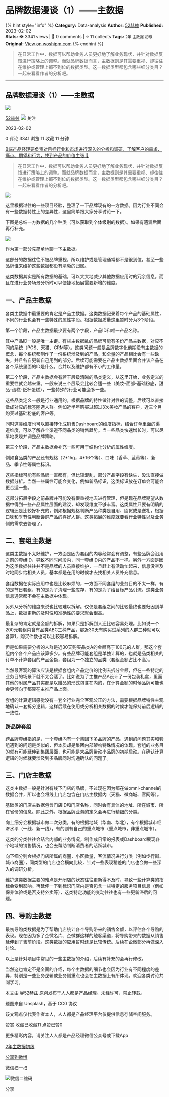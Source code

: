 # 品牌数据漫谈（1）——主数据
{% hint style="info" %}
**Category:** Data-analysis
**Author:** [52赫兹](https://www.woshipm.com/u/1470343)
**Published:** 2023-02-02  
**Stats:** 👁️ 3341 views | 💬 0 comments | ⭐ 11 collects
**Tags:** `2年` `主数据` `初级`
**Original:** [View on woshipm.com](https://www.woshipm.com/data-analysis/5739227.html)
{% endhint %}
> 在日常工作中，数据可以帮助业务人员更好地了解业务现状，并针对数据反馈进行策略上的调整。而就品牌数据而言，主数据则是其需要重视、却往往在维护或管理上都不到位的数据类型。这一数据类型都包含哪些细分类目？一起来看看作者的分析吧。

---

## 品牌数据漫谈（1）——主数据

[![](https://static.woshipm.com/view/woshipm_api_def_20230131144715_9591.jpg?imageView2/1/w/72/h/72/q/100)](https://www.woshipm.com/u/1470343)

[52赫兹](https://www.woshipm.com/u/1470343) ![](https://static.woshipm.com/tag/1101_1@2x.png) 关注

2023-02-02

0 评论 3341 浏览 11 收藏 11 分钟

[B端产品经理要负责对目标行业和市场进行深入的分析和调研，了解客户的需求、痛点、期望和行为，找到产品的价值主张 🔗](https://ke.qidianla.com/courses/bcpm)

> 在日常工作中，数据可以帮助业务人员更好地了解业务现状，并针对数据反馈进行策略上的调整。而就品牌数据而言，主数据则是其需要重视、却往往在维护或管理上都不到位的数据类型。这一数据类型都包含哪些细分类目？一起来看看作者的分析吧。

![](https://image.woshipm.com/wp-files/2023/02/gKNVU2jAB5hfNXVxUehp.jpg)

这里根据过往的一些项目经验，整理了一下品牌现有的一方数据。因为行业不同会有一些数据特性上的差异性，这里简单跟大家分享讨论一下。

下图是总结一方数据的几个种类（可以获取到个体级别的数据）。如果有遗漏后面再行补充。

![](https://image.woshipm.com/wp-files/2023/01/Tz4LJ2LcTn4JDjq3XNaY.jpg)

作为第一部分先简单地聊一下主数据。

这部分的数据往往不被品牌重视，所以维护或是管理通常都不是很到位，甚至一些品牌谁来维护这些数据都没有清晰的归属。

这类数据其实是所有数据的基础，可以大大地减少其他数据应用时的冗余信息。而且在进行业务场景分析时可以便捷地拓展需要新增的维度。

## 一、产品主数据

各类主数据中最重要的肯定是产品主数据。这类数据记录着每个产品的基础属性，不同的行业也会有一些特殊的属性字段。根据数据质量这里暂时分为3个阶段。

第一个阶段，产品主数据最少要有两个字段，产品ID和唯一产品名称。

其中产品ID一般是唯一主键。有些主数据乱的品牌可能有多份产品主数据，对应不同的系统（POS、天猫、CRM等）。这类问题一般是品牌数字化前期没有主数据的概念，每个系统都制作了一份系统涉及到的产品，和全量的产品相比会有一些缺失，并且各自更新自己用到的部分。后续可能需要在产品主数据里面合并该产品在各个系统里面的ID是什么。合并以及维护都有不小的工作量。

第二个阶段，产品主数据会有若干层级清晰的品类定义，从这里开始，业务定义的重要性就会越来重。一般来说三个层级会比较合适一些（美妆-面部-基础粉底，甜品-蛋糕-纸杯蛋糕），一些特殊的行业可能会多一些。

这些品类定义一般是行业通用的，根据品牌的特性做针对性的调整，后续可以直接做成对应的标签圈选人群。例如近半年购买过超过3次美妆产品的客户，近三个月购买过基础粉底的客户等。

同时这类维度也可以直接转化成销售Dashboard的维度指标，结合订单里面的渠道维度，可以了解各个渠道不同品类的销售趋势。当一些品类快速增长时，可以尽早地发现并调整品牌策略。

第三个阶段，产品主数据会补充一些可用于结构化分析的属性维度。

例如食品类的产品还有规格（2\*15g，4\*16个等）、口味（香草、蓝莓等）、新品、季节性等属性标识。

这些指标可能有些品牌一直都有，但比较混乱，部分产品字段有缺失，没法直接做数据分析。当然一些属性可能会变化，例如新品标识，这类标识放在订单会可能会更合适一些。

这部分拓展字段之前品牌并可能没有很重视地去进行管理，但是现在品牌期望从数据中得到一些产品属性层面的建议，却发现维度不够丰富。这类属性只要有明确的逻辑还是比较好补充的，例如根据规格判断产品种类是自用、囤货或是送礼，根据口味和季节性判断尝鲜产品的喜好人群。这类拓展的维度就要看行业特性以及业务侧的需求去管理了。

## 二、套组主数据

这类主数据不太好维护，一方面是因为套组的内容经常会有调整，有些品牌会沿用之前的套组ID，导致不同时间段内，同一套组ID内的产品不一样。另外一方面是因为这类数据往往并不是品牌的人员直接维护，一旦赶上有活动忙起来，信息没空及时地同步给相关人员，基本都是在用的时候才去找相关人员补充信息。

套组数据在实际应用中也是比较麻烦的，一方面不同套组的业务目的不太一样，有的是节日套组，有的是为了清理一些库存，有的是为了给目标产品引流。这类业务信息通常都不会在主数据中体现。

另外从分析的维度来说也比较难以拆解。仅仅是套组之间的比较最终也要归因到单品上，数据更新的及时性和准确性的要求就会很高。

最复杂的肯定就是金额的拆解，如果只是拆解到人还比较容易处理。比如说一个200元套组内含有品类ABC三种产品，那近30天有购买过系列的人群三种就可以各算1，购买件数也可以比较容易拆解。

但是如果需要分析的人群是近30天购买品类A的金额高于100元的人群，那这个套组内个各个产品应该算多少。有些品牌可能套组是单独计算的，也就是品类相关的订单不计算套组的产品金额，套组为一个独立的品类（套组金额占比不高）。

当然最客观的算法应该是根据套组内产品定价的比例去拆分金额，但在一些特定的业务目的场景下就不太合适了。比如说为了主推产品A设计了一份包装礼盒，里面其他的附属产品其实都是以赠品的形式包含在内的，在计算金额的时候品牌可能也会更倾向于都算在主推产品上面。

套组的计算逻辑感觉没有一套全行业完全客观公正的方法，需要根据品牌特性主观地确认一套拆分逻辑，这样后续在使用或分析相关数据的时候才能保持前后逻辑的一致性。

### 跨品牌套组

跨品牌套组指的是，一个套组内有一个集团下多品牌的产品，遇到的问题其实和套组遇到的问题是类似的，但本质却是集团内部架构特殊情况的体现。套组的业务目的就有可能延伸到集团层面，也可能是大品牌带动小品牌的初期启动。在确认计算逻辑的时候就要涉及到多品牌同时沟通确认的问题了。

## 三、门店主数据

这类主数据一般是针对有线下门店的品牌，不过现在因为都在做omni-channel的数据合并，所以也会将线上门店包含在门店主数据内（天猫、微商城、官网等）。

基础类的门店主数据包含门店ID和门店名称，同时会有具体的地址、所在城市、所在省份的信息。除此之外，根据品牌业务的定义会再进行精细的分类。

向上细分会根据城市做二次分类，有的根据地域（华南、华北），有个根据城市经济水平（一线、新一线），有的则有自己的重点城市（重点城市，非重点城市）。

这类的分类往往会结合内部的业务情况，制作成日常的报表或Dashboard展现各个地域的销售情况，也会去帮助判断消费者的活跃城市。

向下细分则会根据门店所属的商圈，小区数量，客流情况进行分类（例如步行街、城市商圈），同类型的门店也会横向比较，针对一些表现稍差的门店也会做一些深入的调研分析。

维护这类数据主要的难点是开闭店的状态往往更新得不及时，导致一些计算类的指标会受到影响。再延伸一下到标识门店内是否包含一些特定的服务项目信息（例如保养体验或是否支持外卖等），这类特定功能的变动往往也有一些更新滞后的问题。

## 四、导购主数据

最初导购类数据是为了帮助门店统计各个导购带来的销售金额，以评估各个导购的表现。现在因为多了企微名片、企微群这样的触客渠道，将导购带来的数据从销售延伸到了售前阶段。这类数据的应用暂时还是比较传统。后续在企微部分再做深入讨论。

以上是针对项目中常见的一些主数据的介绍，后续有补充的会再行修改。

当然这也肯定不是全面的介绍，每个主数据的细节也会因为行业有不同程度的差异，特别是一些业务逻辑或业务侧重点也会在主数据上有所体现。欢迎各类讨论共同学习。

本文由 @52赫兹 原创发布于人人都是产品经理。未经许可，禁止转载。

题图来自 Unsplash，基于 CC0 协议

该文观点仅代表作者本人，人人都是产品经理平台仅提供信息存储空间服务。

赞赏 收藏已收藏11 点赞已赞0

更多精彩内容，请关注人人都是产品经理微信公众号或下载App

[2年](https://www.woshipm.com/tag/2%e5%b9%b4)[主数据](https://www.woshipm.com/tag/%e4%b8%bb%e6%95%b0%e6%8d%ae)[初级](https://www.woshipm.com/tag/%e5%88%9d%e7%ba%a7)

[分享到微博](https://service.weibo.com/share/share.php?appkey=2775287854&title=品牌数据漫谈（1）——主数据&url=https://www.woshipm.com/data-analysis/5739227.html&pic=https://image.woshipm.com/wp-files/2023/02/gKNVU2jAB5hfNXVxUehp.jpg)

微信扫一扫

![微信二维码](https://api.pwmqr.com/qrcode/create/?url=https://www.woshipm.com/data-analysis/5739227.html)

分享